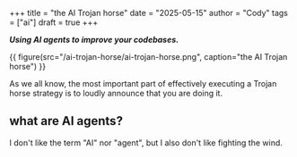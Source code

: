+++
title = "the AI Trojan horse"
date = "2025-05-15"
author = "Cody"
tags = ["ai"]
draft = true
+++


***Using AI agents to improve your codebases.***

{{ figure(src="/ai-trojan-horse/ai-trojan-horse.png", caption="the AI Trojan horse") }}

As we all know, the most important part of effectively executing a Trojan horse strategy is to loudly announce that you are doing it.

## what are AI agents?

I don't like the term "AI" nor "agent", but I also don't like fighting the wind.
